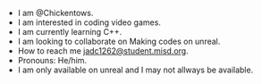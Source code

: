 -  I am @Chickentows.
-  I am interested in coding video games.
-  I am currently learning C++.
-  I am looking to collaborate on Making codes on unreal.
-  How to reach me jadc1262@student.misd.org.
-  Pronouns: He/him.
-  I am only available on unreal and I may not allways be available.

<!---
Chickentows/Chickentows is a ✨ special ✨ repository because its `README.md` (this file) appears on your GitHub profile.
You can click the Preview link to take a look at your changes.
--->
